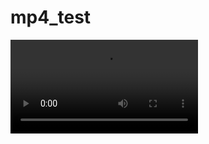 # mp4_test

![Alt Text](https://github.com/mamullen13316/mp4_test/raw/master/01_collection_rules.mp4)
